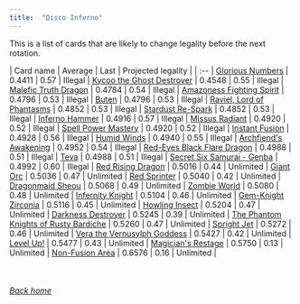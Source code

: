 ```yaml
---
title:  "Disco Inferno"
---
```


This is a list of cards that are likely to change legality before the next rotation.

| Card name | Average | Last | Projected legality |
| :-- |
[Glorious Numbers](https://db.ygoprodeck.com/card/?search=Glorious%20Numbers) | 0.4411 | 0.57 | Illegal |
[Kycoo the Ghost Destroyer](https://db.ygoprodeck.com/card/?search=Kycoo%20the%20Ghost%20Destroyer) | 0.4548 | 0.55 | Illegal |
[Malefic Truth Dragon](https://db.ygoprodeck.com/card/?search=Malefic%20Truth%20Dragon) | 0.4784 | 0.54 | Illegal |
[Amazoness Fighting Spirit](https://db.ygoprodeck.com/card/?search=Amazoness%20Fighting%20Spirit) | 0.4796 | 0.53 | Illegal |
[Buten](https://db.ygoprodeck.com/card/?search=Buten) | 0.4796 | 0.53 | Illegal |
[Raviel, Lord of Phantasms](https://db.ygoprodeck.com/card/?search=Raviel,%20Lord%20of%20Phantasms) | 0.4852 | 0.53 | Illegal |
[Stardust Re-Spark](https://db.ygoprodeck.com/card/?search=Stardust%20Re-Spark) | 0.4852 | 0.53 | Illegal |
[Inferno Hammer](https://db.ygoprodeck.com/card/?search=Inferno%20Hammer) | 0.4916 | 0.57 | Illegal |
[Missus Radiant](https://db.ygoprodeck.com/card/?search=Missus%20Radiant) | 0.4920 | 0.52 | Illegal |
[Spell Power Mastery](https://db.ygoprodeck.com/card/?search=Spell%20Power%20Mastery) | 0.4920 | 0.52 | Illegal |
[Instant Fusion](https://db.ygoprodeck.com/card/?search=Instant%20Fusion) | 0.4928 | 0.56 | Illegal |
[Humid Winds](https://db.ygoprodeck.com/card/?search=Humid%20Winds) | 0.4940 | 0.55 | Illegal |
[Archfiend's Awakening](https://db.ygoprodeck.com/card/?search=Archfiend's%20Awakening) | 0.4952 | 0.54 | Illegal |
[Red-Eyes Black Flare Dragon](https://db.ygoprodeck.com/card/?search=Red-Eyes%20Black%20Flare%20Dragon) | 0.4988 | 0.51 | Illegal |
[Teva](https://db.ygoprodeck.com/card/?search=Teva) | 0.4988 | 0.51 | Illegal |
[Secret Six Samurai - Genba](https://db.ygoprodeck.com/card/?search=Secret%20Six%20Samurai%20-%20Genba) | 0.4992 | 0.60 | Illegal |
[Red Rising Dragon](https://db.ygoprodeck.com/card/?search=Red%20Rising%20Dragon) | 0.5016 | 0.44 | Unlimited |
[Giant Orc](https://db.ygoprodeck.com/card/?search=Giant%20Orc) | 0.5036 | 0.47 | Unlimited |
[Red Sprinter](https://db.ygoprodeck.com/card/?search=Red%20Sprinter) | 0.5040 | 0.42 | Unlimited |
[Dragonmaid Sheou](https://db.ygoprodeck.com/card/?search=Dragonmaid%20Sheou) | 0.5068 | 0.49 | Unlimited |
[Zombie World](https://db.ygoprodeck.com/card/?search=Zombie%20World) | 0.5080 | 0.48 | Unlimited |
[Infernity Knight](https://db.ygoprodeck.com/card/?search=Infernity%20Knight) | 0.5104 | 0.46 | Unlimited |
[Gem-Knight Zirconia](https://db.ygoprodeck.com/card/?search=Gem-Knight%20Zirconia) | 0.5116 | 0.45 | Unlimited |
[Howling Insect](https://db.ygoprodeck.com/card/?search=Howling%20Insect) | 0.5204 | 0.47 | Unlimited |
[Darkness Destroyer](https://db.ygoprodeck.com/card/?search=Darkness%20Destroyer) | 0.5245 | 0.39 | Unlimited |
[The Phantom Knights of Rusty Bardiche](https://db.ygoprodeck.com/card/?search=The%20Phantom%20Knights%20of%20Rusty%20Bardiche) | 0.5260 | 0.47 | Unlimited |
[Spright Jet](https://db.ygoprodeck.com/card/?search=Spright%20Jet) | 0.5272 | 0.46 | Unlimited |
[Vera the Vernusylph Goddess](https://db.ygoprodeck.com/card/?search=Vera%20the%20Vernusylph%20Goddess) | 0.5427 | 0.42 | Unlimited |
[Level Up!](https://db.ygoprodeck.com/card/?search=Level%20Up!) | 0.5477 | 0.43 | Unlimited |
[Magician's Restage](https://db.ygoprodeck.com/card/?search=Magician's%20Restage) | 0.5750 | 0.13 | Unlimited |
[Non-Fusion Area](https://db.ygoprodeck.com/card/?search=Non-Fusion%20Area) | 0.6576 | 0.16 | Unlimited |

<br>

###### [Back home](index)